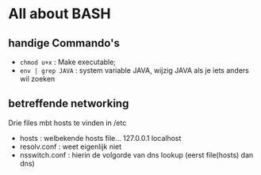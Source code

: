 # All about BASH


## handige Commando's

- `chmod u+x` : Make executable;
- `env | grep JAVA` : system variable JAVA, wijzig JAVA als je iets anders wil zoeken 

## betreffende networking

Drie files mbt hosts te vinden in /etc

* hosts : welbekende hosts file... 127.0.0.1 localhost
* resolv.conf : weet eigenlijk niet
* nsswitch.conf : hierin de volgorde van dns lookup (eerst file(hosts) dan dns)


